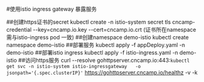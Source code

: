 #使用istio ingress gateway 暴露服务


##创建https证书的secret
kubectl create -n istio-system secret tls cncamp-credential --key=cncamp.io.key --cert=cncamp.io.crt (证书所在namespace需与istio-ingress pod 一致)
##创建namespace demo-istio
kubectl create namespace demo-istio
##部署服务
kubectl apply -f appDeploy.yaml -n demo-istio
##部署istio ingress
kubectl apply -f istio-ingress.yaml -n demo-istio
##访问https服务
curl --resolve gohttpserver.cncamp.io:443:`kubectl get svc -n istio-system istio-ingressgateway   -o jsonpath='{.spec.clusterIP}'`   https://gohttpserver.cncamp.io/healthz -v -k
